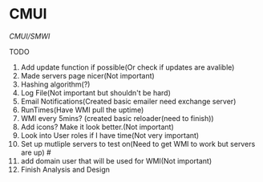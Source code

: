 # CMUI
*CMUI/SMWI*

TODO

1. Add update function if possible(Or check if updates are avalible)
2. Made servers page nicer(Not important)
3. Hashing algorithm(?)
4. Log File(Not important but shouldn't be hard)
5. Email Notifications(Created basic emailer need exchange server)
6. RunTimes(Have WMI pull the uptime)
7. WMI every 5mins? (created basic reloader(need to finish))
8. Add icons? Make it look better.(Not important)
9. Look into User roles if I have time(Not very important)
10. Set up mutliple servers to test on(Need to get WMI to work but servers are up) #
11. add domain user that will be used for WMI(Not important)
12. Finish Analysis and Design


